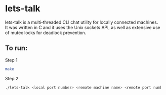 # lets-talk

lets-talk is a multi-threaded CLI chat utility for locally connected machines. 
It was written in C and it uses the Unix sockets API, as well as extensive use of mutex locks for deadlock prevention. 


## To run:
Step 1
```bash
make
```

Step 2
```bash
./lets-talk <local port number> <remote machine name> <remote port number>
```
